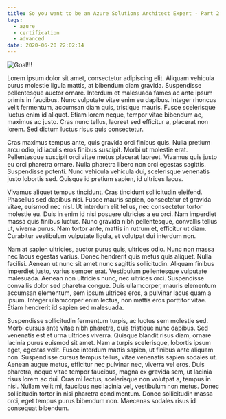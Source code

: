```yaml
---
title: So you want to be an Azure Solutions Architect Expert - Part 2
tags:
  - azure
  - certification
  - advanced
date: 2020-06-20 22:02:14
---
```


![Goal!!!](https://www.thomasmaurer.ch/wp-content/uploads/2019/01/Azure-Solutions-Architect-Expert.jpg)

Lorem ipsum dolor sit amet, consectetur adipiscing elit. Aliquam vehicula purus molestie ligula mattis, at bibendum diam gravida. Suspendisse pellentesque auctor ornare. Interdum et malesuada fames ac ante ipsum primis in faucibus. Nunc vulputate vitae enim eu dapibus. Integer rhoncus velit fermentum, accumsan diam quis, tristique mauris. Fusce scelerisque luctus enim id aliquet. Etiam lorem neque, tempor vitae bibendum ac, maximus ac justo. Cras nunc tellus, laoreet sed efficitur a, placerat non lorem. Sed dictum luctus risus quis consectetur.

Cras maximus tempus ante, quis gravida orci finibus quis. Nulla pretium arcu odio, id iaculis eros finibus suscipit. Morbi ut molestie erat. Pellentesque suscipit orci vitae metus placerat laoreet. Vivamus quis justo eu orci pharetra ornare. Nulla pharetra libero non orci egestas sagittis. Suspendisse potenti. Nunc vehicula vehicula dui, scelerisque venenatis justo lobortis sed. Quisque id pretium sapien, id ultrices lacus.

Vivamus aliquet tempus tincidunt. Cras tincidunt sollicitudin eleifend. Phasellus sed dapibus nisi. Fusce mauris sapien, consectetur et gravida vitae, euismod nec nisl. Ut interdum elit tellus, nec consectetur tortor molestie eu. Duis in enim id nisi posuere ultricies a eu orci. Nam imperdiet massa quis finibus luctus. Nunc gravida nibh pellentesque, convallis tellus ut, viverra purus. Nam tortor ante, mattis in rutrum et, efficitur ut diam. Curabitur vestibulum vulputate ligula, et volutpat dui interdum non.

Nam at sapien ultricies, auctor purus quis, ultrices odio. Nunc non massa nec lacus egestas varius. Donec hendrerit quis metus quis aliquet. Nulla facilisi. Aenean ut nunc sit amet nunc sagittis sollicitudin. Aliquam finibus imperdiet justo, varius semper erat. Vestibulum pellentesque vulputate malesuada. Aenean non ultricies nunc, nec ultrices orci. Suspendisse convallis dolor sed pharetra congue. Duis ullamcorper, mauris elementum accumsan elementum, sem ipsum ultrices eros, a pulvinar lacus quam a ipsum. Integer ullamcorper enim lectus, non mattis eros porttitor vitae. Etiam hendrerit id sapien sed malesuada.

Suspendisse sollicitudin fermentum turpis, ac luctus sem molestie sed. Morbi cursus ante vitae nibh pharetra, quis tristique nunc dapibus. Sed venenatis est et urna ultrices viverra. Quisque blandit risus diam, ornare lacinia purus euismod sit amet. Nam a turpis scelerisque, lobortis ipsum eget, egestas velit. Fusce interdum mattis sapien, ut finibus ante aliquam non. Suspendisse cursus tempus tellus, vitae venenatis sapien sodales ut. Aenean augue metus, efficitur nec pulvinar nec, viverra vel eros. Duis pharetra, neque vitae tempor faucibus, magna ex gravida sem, ut lacinia risus lorem ac dui. Cras mi lectus, scelerisque non volutpat a, tempus in nisl. Nullam velit mi, faucibus nec lacinia vel, vestibulum non metus. Donec sollicitudin tortor in nisi pharetra condimentum. Donec sollicitudin massa orci, eget tempus purus bibendum non. Maecenas sodales risus id consequat bibendum.
